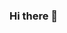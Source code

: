 ### Hi there 👋

<!--
**Hacker-x4/Hacker-x4** is a ✨ _special_ ✨ repository because its `README.md` (this file) appears on your GitHub profile.

Here are some ideas to get you started:

- 🔭 I’m currently working on web_development ...
- 🌱 I’m currently learning java ...
- 👯 I’m looking to collaborate on my small start_up named Wrath ...
- 🤔 I’m looking for help with ...
- 💬 Ask me about ...
- 📫 How to reach me: ...
- 😄 Pronouns: ...
- ⚡ Fun fact: ...
-->
